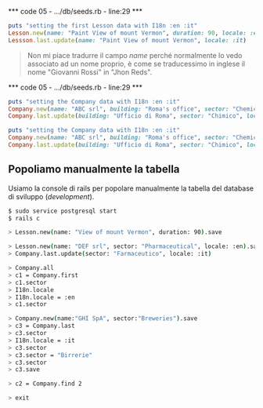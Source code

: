 



*** code 05 - .../db/seeds.rb - line:29 ***

```ruby
puts "setting the first Lesson data with I18n :en :it"
Lesson.new(name: "Paint View of mount Vermon", duration: 90, locale: :en).save
Lessson.last.update(name: "Paint View of mount Vermon", locale: :it)
```

> Non mi piace tradurre il campo *name* perché normalmente lo vedo associato ad un nome proprio, è come se traducessimo in inglese il nome "Giovanni Rossi" in "Jhon Reds".


*** code 05 - .../db/seeds.rb - line:29 ***

```ruby
puts "setting the Company data with I18n :en :it"
Company.new(name: "ABC srl", building: "Roma's office", sector: "Chemical", locale: :en).save
Company.last.update(building: "Ufficio di Roma", sector: "Chimico", locale: :it)

puts "setting the Company data with I18n :en :it"
Company.new(name: "ABC srl", building: "Roma's office", sector: "Chemical", locale: :en).save
Company.last.update(building: "Ufficio di Roma", sector: "Chimico", locale: :it)
```



## Popoliamo manualmente la tabella

Usiamo la console di rails per popolare manualmente la tabella del database di sviluppo (*development*).

```bash
$ sudo service postgresql start
$ rails c

> Lesson.new(name: "View of mount Vermon", duration: 90).save

> Lesson.new(name: "DEF srl", sector: "Pharmaceutical", locale: :en).save
> Company.last.update(sector: "Farmaceutico", locale: :it)

> Company.all
> c1 = Company.first
> c1.sector
> I18n.locale
> I18n.locale = :en
> c1.sector

> Company.new(name:"GHI SpA", sector:"Breweries").save
> c3 = Company.last
> c3.sector
> I18n.locale = :it
> c3.sector
> c3.sector = "Birrerie"
> c3.sector
> c3.save

> c2 = Company.find 2

> exit
```
